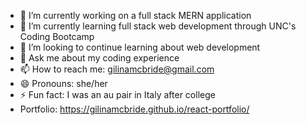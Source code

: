 - 🔭 I’m currently working on a full stack MERN application
- 🌱 I’m currently learning full stack web development through UNC's Coding Bootcamp
- 🤔 I’m looking to continue learning about web development 
- 💬 Ask me about my coding experience
- 📫 How to reach me: gilinamcbride@gmail.com
- 😄 Pronouns: she/her
- ⚡ Fun fact: I was an au pair in Italy after college
- Portfolio: https://gilinamcbride.github.io/react-portfolio/
